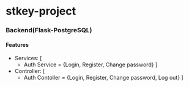 # stkey-project


### Backend(Flask-PostgreSQL)
#### Features
* Services: [
    - Auth Service = {Login, Register, Change password}
]
* Controller: [
    - Auth Contoller = {Login, Register, Change password, Log out}
]